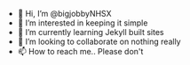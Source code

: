 - 👋 Hi, I’m @bigjobbyNHSX
- 👀 I’m interested in keeping it simple
- 🌱 I’m currently learning Jekyll built sites
- 💞️ I’m looking to collaborate on nothing really
- 📫 How to reach me.. Please don't

<!---
bigjobbyNHSX/bigjobbyNHSX is a ✨ special ✨ repository because its `README.md` (this file) appears on your GitHub profile.
You can click the Preview link to take a look at your changes.
--->
